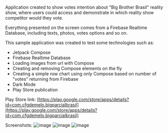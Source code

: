 Application created to show votes intention about "Big Brother Brasil" reality show, where users could access and demonstrate in which reality show competitor would they vote.

Everything presented on the screen comes from a Firebase Realtime Database, including texts, photos, votes options and so on.

This sample application was created to test some technologies such as:

- Jetpack Compose
- Firebase Realtime Database
- Loading images from url with Compose
- Creating and removing Compose elements on the fly
- Creating a simple row chart using only Compose based on number of "votes" returning from Firebase
- Dark Mode
- Play Store publication

Play Store link: [https://play.google.com/store/apps/details?id=com.cfgdemelo.bigparcialbrasil](https://play.google.com/store/apps/details?id=com.cfgdemelo.bigparcialbrasil)

Screenshots:
![image](https://github.com/user-attachments/assets/061a1956-d28d-40e7-8862-bbc8d851e5a5)
![image](https://github.com/user-attachments/assets/f410d88e-8ad7-4dad-8eb5-e74e8c015fed)
![image](https://github.com/user-attachments/assets/bba8eb18-9731-40f6-896a-d86a653bd46f)
